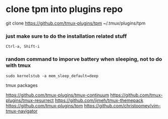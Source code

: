 # clone tpm into plugins repo
git clone https://github.com/tmux-plugins/tpm ~/.tmux/plugins/tpm


### just make sure to do the installation related stuff
`Ctrl-a, Shift-i`


### random command to imporve battery when sleeping, not to do with tmux
```
sudo kernelstub -a mem_sleep_default=deep
```

tmux packages 

https://github.com/tmux-plugins/tmux-continuum
https://github.com/tmux-plugins/tmux-resurrect
https://github.com/jimeh/tmux-themepack
https://github.com/tmux-plugins/tpm
https://github.com/christoomey/vim-tmux-navigator
